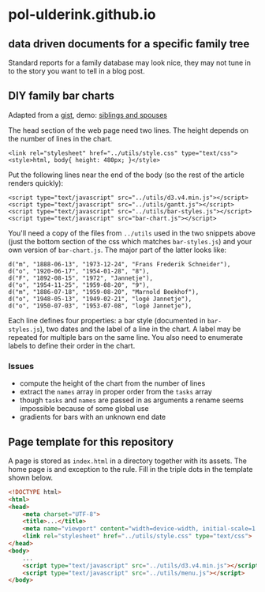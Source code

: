 # pol-ulderink.github.io

data driven documents for a specific family tree
------------------------------------------------

Standard reports for a family database may look nice,
they may not tune in to the story you want to tell in a blog post.


DIY family bar charts
---------------------

Adapted from a [gist], demo: [siblings and spouses]

[gist]: https://gist.github.com/be8e3005cfcb0aba5f763963c75f3c7e.git
[siblings and spouses]: https://pol-ulderink.github.io/siem-marie#legend

The head section of the web page need two lines. The height depends on the number of lines in the chart.

    <link rel="stylesheet" href="../utils/style.css" type="text/css">
    <style>html, body{ height: 480px; }</style>

Put the following lines near the end of the body (so the rest of the article renders quickly):

    <script type="text/javascript" src="../utils/d3.v4.min.js"></script>
    <script type="text/javascript" src="../utils/gantt.js"></script>
    <script type="text/javascript" src="../utils/bar-styles.js"></script>
    <script type="text/javascript" src="bar-chart.js"></script>

You'll need a copy of the files from `../utils` used in the two snippets above
(just the bottom section of the css which matches `bar-styles.js`)
and your own version of `bar-chart.js`. The major part of the latter looks like:

    d("m", "1888-06-13", "1973-12-24", "Frans Frederik Schneider"),
    d("o", "1920-06-17", "1954-01-28", "8"),
    d("F", "1892-08-15", "1972", "Jannetje"),
    d("o", "1954-11-25", "1959-08-20", "9"),
    d("m", "1886-07-18", "1959-08-20", "Marnold Beekhof"),
    d("o", "1948-05-13", "1949-02-21", "logé Jannetje"),
    d("o", "1950-07-03", "1953-07-08", "logé Jannetje"),

Each line defines four properties: a bar style (documented in `bar-styles.js`),
two dates and the label of a line in the chart.
A label may be repeated for multiple bars on the same line.
You also need to enumerate labels to define their order in the chart.


### Issues

* compute the height of the chart from the number of lines
* extract the `names` array in proper order from the `tasks` array
* though `tasks` and `names` are passed in as arguments
  a rename seems impossible because of some global use
* gradients for bars with an unknown end date


Page template for this repository
---------------------------------

A page is stored as `index.html` in a directory together with its assets.
The home page is and exception to the rule.
Fill in the triple dots in the template shown below.


```html
<!DOCTYPE html>
<html>
<head>
    <meta charset="UTF-8">
    <title>...</title>
    <meta name="viewport" content="width=device-width, initial-scale=1.0">
    <link rel="stylesheet" href="../utils/style.css" type="text/css">
</head>
<body>
    ...
    <script type="text/javascript" src="../utils/d3.v4.min.js"></script>
    <script type="text/javascript" src="../utils/menu.js"></script>
</body>
```